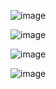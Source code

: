 ![image](https://user-images.githubusercontent.com/46710980/174597609-f8ece8b7-a29a-4578-b255-f4111d03731e.png)

![image](https://user-images.githubusercontent.com/46710980/174597780-81cab396-3029-4232-ad40-8b43c3fbb0d6.png)

![image](https://user-images.githubusercontent.com/46710980/174597956-d91f1d18-be47-4506-acaa-3ddf37c07edb.png)

![image](https://user-images.githubusercontent.com/46710980/174598351-900395cb-edaa-4556-b7f0-7b63b904c495.png)

